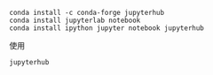 ```shell
conda install -c conda-forge jupyterhub
conda install jupyterlab notebook
conda install ipython jupyter notebook jupyterhub
```

使用

```shell
jupyterhub
```





